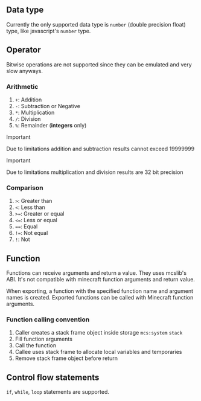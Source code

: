 
## Data type
Currently the only supported data type is `number` (double precision float) type, like javascript's `number` type.

## Operator
Bitwise operations are not supported since they can be emulated and very slow anyways.  
### Arithmetic
1. `+`: Addition
2. `-`: Subtraction or Negative
3. `*`: Multiplication
4. `/`: Division
5. `%`: Remainder (**integers** only)

> [!IMPORTANT]
> Due to limitations addition and subtraction results cannot exceed 19999999

> [!IMPORTANT]
> Due to limitations multiplication and division results are 32 bit precision

### Comparison
1. `>`: Greater than
2. `<`: Less than
3. `>=`: Greater or equal
4. `<=`: Less or equal
5. `==`: Equal
6. `!=`: Not equal
7. `!`: Not

## Function
Functions can receive arguments and return a value.
They uses mcslib's ABI. It's not compatible with minecraft function arguments and return value.

When exporting, a function with the specified function name and argument names is created.
Exported functions can be called with Minecraft function arguments.

### Function calling convention
1. Caller creates a stack frame object inside storage `mcs:system` `stack`
2. Fill function arguments
3. Call the function
4. Callee uses stack frame to allocate local variables and temporaries
5. Remove stack frame object before return

## Control flow statements
`if`, `while`, `loop` statements are supported.
